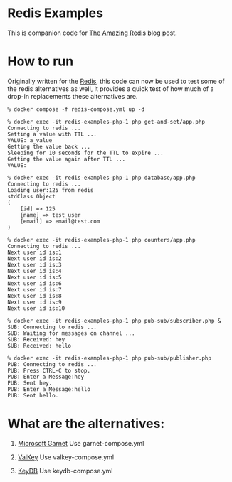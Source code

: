 # Redis Examples
This is companion code for [The Amazing Redis](https://medium.com/@naveed125/the-amazing-redis-620a621f3b2) blog post.

# How to run
Originally written for the [Redis](redis.io), this code can now be used to test some of the redis alternatives as well, it provides a quick test of how much of a drop-in replacements these alternatives are.

```
% docker compose -f redis-compose.yml up -d

% docker exec -it redis-examples-php-1 php get-and-set/app.php
Connecting to redis ...
Setting a value with TTL ...
VALUE: a_value
Getting the value back ...
Sleeping for 10 seconds for the TTL to expire ...
Getting the value again after TTL ...
VALUE:

% docker exec -it redis-examples-php-1 php database/app.php
Connecting to redis ...
Loading user:125 from redis
stdClass Object
(
    [id] => 125
    [name] => test user
    [email] => email@test.com
)

% docker exec -it redis-examples-php-1 php counters/app.php
Connecting to redis ...
Next user id is:1
Next user id is:2
Next user id is:3
Next user id is:4
Next user id is:5
Next user id is:6
Next user id is:7
Next user id is:8
Next user id is:9
Next user id is:10

% docker exec -it redis-examples-php-1 php pub-sub/subscriber.php &
SUB: Connecting to redis ...
SUB: Waiting for messages on channel ...
SUB: Received: hey
SUB: Received: hello

% docker exec -it redis-examples-php-1 php pub-sub/publisher.php
PUB: Connecting to redis ...
PUB: Press CTRL-C to stop.
PUB: Enter a Message:hey
PUB: Sent hey.
PUB: Enter a Message:hello
PUB: Sent hello.

```

# What are the alternatives:
1. [Microsoft Garnet](https://github.com/microsoft/garnet)
Use garnet-compose.yml

2. [ValKey](https://github.com/valkey-io/valkey)
Use valkey-compose.yml

3. [KeyDB](https://docs.keydb.dev/)
Use keydb-compose.yml
